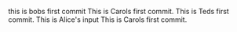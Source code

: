 
this is bobs first commit
This is Carols first commit. 
This is Teds first commit.
This is Alice's input
This is Carols first commit. 

